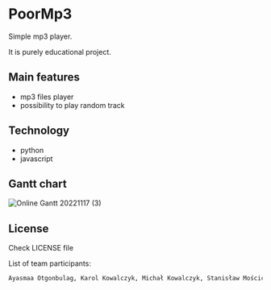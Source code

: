 # PoorMp3

Simple mp3 player.

It is purely educational project.

## Main features

- mp3 files player
- possibility to play random track

## Technology

- python
- javascript
## Gantt chart
![Online Gantt 20221117 (3)](https://user-images.githubusercontent.com/115214461/202562923-d0c4484e-f9a8-4924-8725-c1783b6f045b.png)
## License

Check LICENSE file

List of team participants:
```sh
Ayasmaa Otgonbulag, Karol Kowalczyk, Michał Kowalczyk, Stanisław Mościcki, Tomasz Madeja
```
